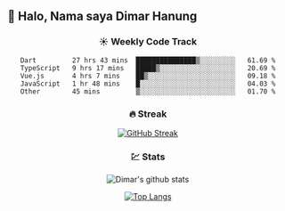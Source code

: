## 👋 Halo, Nama saya **Dimar Hanung**

<center>

### :sunny: Weekly Code Track
<!--START_SECTION:waka-->

```text
Dart         27 hrs 43 mins  ███████████████▒░░░░░░░░░   61.69 %
TypeScript   9 hrs 17 mins   █████▒░░░░░░░░░░░░░░░░░░░   20.69 %
Vue.js       4 hrs 7 mins    ██▒░░░░░░░░░░░░░░░░░░░░░░   09.18 %
JavaScript   1 hr 48 mins    █░░░░░░░░░░░░░░░░░░░░░░░░   04.03 %
Other        45 mins         ▒░░░░░░░░░░░░░░░░░░░░░░░░   01.70 %
```

<!--END_SECTION:waka-->

### :fire: Streak

[![GitHub Streak](http://github-readme-streak-stats.herokuapp.com?user=dimar-hanung)](https://git.io/streak-stats)

### :chart: Stats

![Dimar's github stats](https://github-readme-stats.vercel.app/api?username=dimar-hanung&show_icons=true&theme=vue)

[![Top Langs](https://github-readme-stats.vercel.app/api/top-langs/?username=dimar-hanung)](#)

</center>
